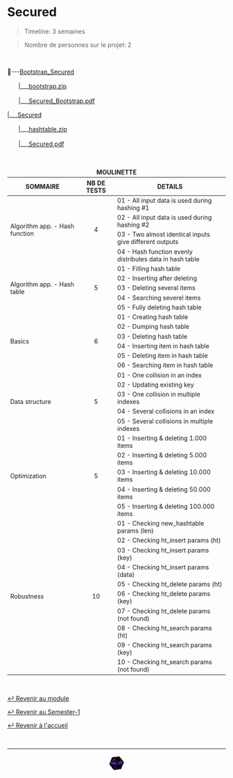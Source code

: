 # Secured

> Timeline: 3 semaines

> Nombre de personnes sur le projet: 2

<br>

📂---[Bootstrap_Secured](https://github.com/Studio-17/Epitech-Subjects/tree/main/Semester-1/B-CPE-110/Secured/Bootstrap_Secured)

ㅤㅤ|\_\_\_[bootstrap.zip](https://github.com/Studio-17/Epitech-Subjects/blob/main/Semester-1/B-CPE-110/Secured/Bootstrap_Secured/bootstrap.zip)

ㅤㅤ|\_\_\_[Secured_Bootstrap.pdf](https://github.com/Studio-17/Epitech-Subjects/blob/main/Semester-1/B-CPE-110/Secured/Bootstrap_Secured/Secured_Bootstrap.pdf)

|\_\_\_[Secured](https://github.com/Studio-17/Epitech-Subjects/tree/main/Semester-1/B-CPE-110/Secured/Secured)

ㅤㅤ|\_\_\_[hashtable.zip](https://github.com/Studio-17/Epitech-Subjects/blob/main/Semester-1/B-CPE-110/Secured/Secured/hashtable.zip)

ㅤㅤ|\_\_\_[Secured.pdf](https://github.com/Studio-17/Epitech-Subjects/blob/main/Semester-1/B-CPE-110/Secured/Secured/Secured.pdf)


<br>


<table align="center">
    <thead>
        <tr>
            <td colspan="3" align="center"><strong>MOULINETTE</strong></td>
        </tr>
        <tr>
            <th>SOMMAIRE</th>
            <th>NB DE TESTS</th>
            <th>DETAILS</th>
        </tr>
    </thead>
    <tbody>
        <tr>
            <td rowspan="4">Algorithm app. - Hash function</td>
            <td rowspan="4" style="text-align: center;">4</td>
            <td>01 - All input data is used during hashing #1</td>
        </tr>
    		<tr>
			<td>02 - All input data is used during hashing #2</td>
		</tr>
		<tr>
			<td>03 - Two almost identical inputs give different outputs</td>
		</tr>
		<tr>
			<td>04 - Hash function evenly distributes data in hash table</td>
		</tr>
        <tr>
            <td rowspan="5">Algorithm app. - Hash table</td>
            <td rowspan="5" style="text-align: center;">5</td>
            <td>01 - Filling hash table</td>
        </tr>
    		<tr>
			<td>02 - Inserting after deleting</td>
		</tr>
		<tr>
			<td>03 - Deleting several items</td>
		</tr>
		<tr>
			<td>04 - Searching severel items</td>
		</tr>
		<tr>
			<td>05 - Fully deleting hash table</td>
		</tr>
        <tr>
            <td rowspan="6">Basics</td>
            <td rowspan="6" style="text-align: center;">6</td>
            <td>01 - Creating hash table</td>
        </tr>
    		<tr>
			<td>02 - Dumping hash table</td>
		</tr>
		<tr>
			<td>03 - Deleting hash table</td>
		</tr>
		<tr>
			<td>04 - Inserting item in hash table</td>
		</tr>
		<tr>
			<td>05 - Deleting item in hash table</td>
		</tr>
		<tr>
			<td>06 - Searching item in hash table</td>
		</tr>
        <tr>
            <td rowspan="5">Data structure</td>
            <td rowspan="5" style="text-align: center;">5</td>
            <td>01 - One collision in an index</td>
        </tr>
    		<tr>
			<td>02 - Updating existing key</td>
		</tr>
		<tr>
			<td>03 - One collision in multiple indexes</td>
		</tr>
		<tr>
			<td>04 - Several collisions in an index</td>
		</tr>
		<tr>
			<td>05 - Several collisions in multiple indexes</td>
		</tr>
        <tr>
            <td rowspan="5">Optimization</td>
            <td rowspan="5" style="text-align: center;">5</td>
            <td>01 - Inserting & deleting 1.000 items</td>
        </tr>
    		<tr>
			<td>02 - Inserting & deleting 5.000 items</td>
		</tr>
		<tr>
			<td>03 - Inserting & deleting 10.000 items</td>
		</tr>
		<tr>
			<td>04 - Inserting & deleting 50.000 items</td>
		</tr>
		<tr>
			<td>05 - Inserting & deleting 100.000 items</td>
		</tr>
        <tr>
            <td rowspan="10">Robustness</td>
            <td rowspan="10" style="text-align: center;">10</td>
            <td>01 - Checking new_hashtable params (len)</td>
        </tr>
    		<tr>
			<td>02 - Checking ht_insert params (ht)</td>
		</tr>
		<tr>
			<td>03 - Checking ht_insert params (key)</td>
		</tr>
		<tr>
			<td>04 - Checking ht_insert params (data)</td>
		</tr>
		<tr>
			<td>05 - Checking ht_delete params (ht)</td>
		</tr>
		<tr>
			<td>06 - Checking ht_delete params (key)</td>
		</tr>
		<tr>
			<td>07 - Checking ht_delete params (not found)</td>
		</tr>
		<tr>
			<td>08 - Checking ht_search params (ht)</td>
		</tr>
		<tr>
			<td>09 - Checking ht_search params (key)</td>
		</tr>
		<tr>
			<td>10 - Checking ht_search params (not found)</td>
		</tr>
	</tbody>
</table>

<br>

[↩️ Revenir au module](https://github.com/Studio-17/Epitech-Subjects/blob/main/Semester-1/B-CPE-110)

[↩️ Revenir au Semester-1](https://github.com/Studio-17/Epitech-Subjects/blob/main/Semester-1)

[↩️ Revenir à l'accueil](https://github.com/Studio-17/Epitech-Subjects)

<br>

---

<div align="center">

<a href="https://github.com/Studio-17" target="_blank"><img src="../../../assets/voc17.gif" width="40"></a>

</div>